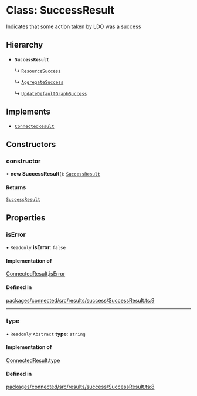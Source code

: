 # Class: SuccessResult

Indicates that some action taken by LDO was a success

## Hierarchy

- **`SuccessResult`**

  ↳ [`ResourceSuccess`](ResourceSuccess.md)

  ↳ [`AggregateSuccess`](AggregateSuccess.md)

  ↳ [`UpdateDefaultGraphSuccess`](UpdateDefaultGraphSuccess.md)

## Implements

- [`ConnectedResult`](../interfaces/ConnectedResult.md)

## Constructors

### constructor

• **new SuccessResult**(): [`SuccessResult`](SuccessResult.md)

#### Returns

[`SuccessResult`](SuccessResult.md)

## Properties

### isError

• `Readonly` **isError**: ``false``

#### Implementation of

[ConnectedResult](../interfaces/ConnectedResult.md).[isError](../interfaces/ConnectedResult.md#iserror)

#### Defined in

[packages/connected/src/results/success/SuccessResult.ts:9](https://github.com/o-development/ldo/blob/2085e12f9f1a1b9db0429a041343e0568e3bede9/packages/connected/src/results/success/SuccessResult.ts#L9)

___

### type

• `Readonly` `Abstract` **type**: `string`

#### Implementation of

[ConnectedResult](../interfaces/ConnectedResult.md).[type](../interfaces/ConnectedResult.md#type)

#### Defined in

[packages/connected/src/results/success/SuccessResult.ts:8](https://github.com/o-development/ldo/blob/2085e12f9f1a1b9db0429a041343e0568e3bede9/packages/connected/src/results/success/SuccessResult.ts#L8)
